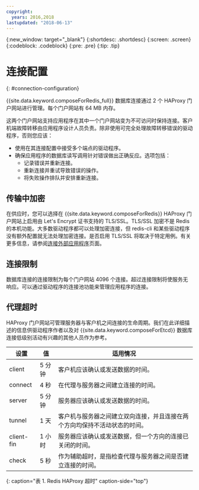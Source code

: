 ```yaml
---
copyright:
  years: 2016,2018
lastupdated: "2018-06-13"
---
```


{:new_window: target="_blank"}
{:shortdesc: .shortdesc}
{:screen: .screen}
{:codeblock: .codeblock}
{:pre: .pre}
{:tip: .tip}

# 连接配置
{: #connection-configuration}

{{site.data.keyword.composeForRedis_full}} 数据库连接通过 2 个 HAProxy 门户网站进行管理。每个门户网站有 64 MB 内存。 

这两个门户网站支持应用程序在其中一个门户网站变为不可访问时保持连接。客户机端故障转移由应用程序设计人员负责。除非使用可完全处理故障转移错误的驱动程序，否则您应该：

* 使用在其连接配置中接受多个端点的驱动程序。
* 确保应用程序的数据库读写调用针对错误做出正确反应。选项包括：
  + 记录错误并重新连接。
  + 重新连接并重试导致错误的操作。
  + 将失败操作排队并安排重新连接。

## 传输中加密

在供应时，您可以选择在 {{site.data.keyword.composeForRedis}} HAProxy 门户网站上启用由 Let's Encrypt 证书支持的 TLS/SSL。TLS/SSL 加密不是 Redis 的本机功能。大多数驱动程序都可以处理加密连接，但 redis-cli 和某些驱动程序没有额外配置就无法处理加密连接。是否启用 TLS/SSL 将取决于特定用例。有关更多信息，请参阅[连接外部应用程序](./connecting-external.html)页面。

## 连接限制

数据库连接的连接限制为每个门户网站 4096 个连接。超过连接限制将使服务无响应。可以通过驱动程序的连接池功能来管理应用程序的连接。

## 代理超时

HAProxy 门户网站可管理服务器与客户机之间连接的生命周期。我们在此详细描述的信息供驱动程序作者以及对 {{site.data.keyword.composeForEtcd}} 数据库连接低级别活动有兴趣的其他人员作为参考。

设置|值|适用情况
----------|-----------|-----------
client|5 分钟|客户机应该确认或发送数据的时间。
connect|4 秒|在代理与服务器之间建立连接的时间。
server|5 分钟|服务器应该确认或发送数据的时间。
tunnel|1 天|客户机与服务器之间建立双向连接，并且连接在两个方向均保持不活动状态的时间。
client-fin|1 小时|服务器应该确认或发送数据，但一个方向的连接已关闭的时间。
check|5 秒|作为辅助超时，是指检查代理与服务器之间是否建立连接的时间。
{: caption="表 1. Redis HAProxy 超时" caption-side="top"}




